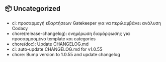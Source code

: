 ## 📦 Uncategorized

- ci: προσαρμογή εξαρτήσεων Gatekeeper για να περιλαμβάνει ανάλυση Codacy
- chore(release-changelog): ενημέρωση διαμόρφωσης για προσαρμοσμένο template και categories
- chore(doc): Update CHANGELOG.md
- ci: auto-update CHANGELOG.md for v1.0.55
- chore: Bump version to 1.0.55 and update changelog

